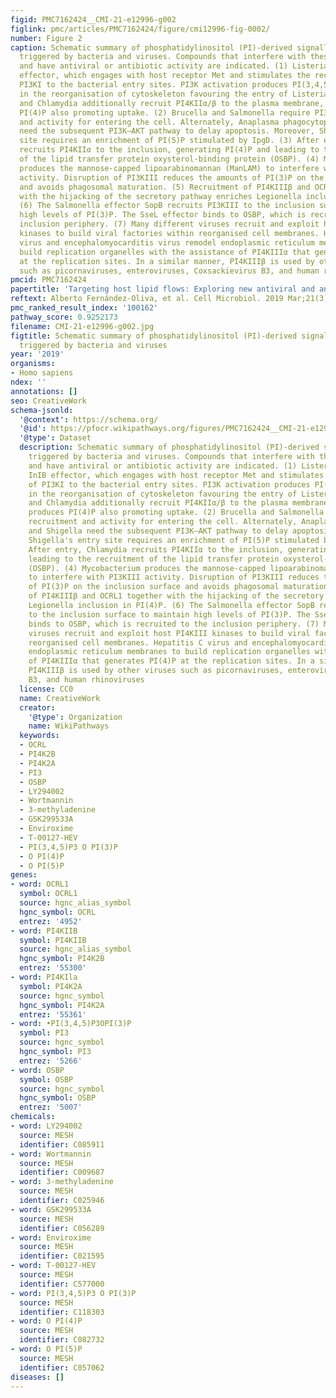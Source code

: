 ```yaml
---
figid: PMC7162424__CMI-21-e12996-g002
figlink: pmc/articles/PMC7162424/figure/cmi12996-fig-0002/
number: Figure 2
caption: Schematic summary of phosphatidylinositol (PI)‐derived signalling pathways
  triggered by bacteria and viruses. Compounds that interfere with these pathways
  and have antiviral or antibiotic activity are indicated. (1) Listeria uses the InIB
  effector, which engages with host receptor Met and stimulates the recruitment of
  PI3KI to the bacterial entry sites. PI3K activation produces PI(3,4,5)P3, resulting
  in the reorganisation of cytoskeleton favouring the entry of Listeria. Both Listeria
  and Chlamydia additionally recruit PI4KIIα/β to the plasma membrane, where it produces
  PI(4)P also promoting uptake. (2) Brucella and Salmonella require PI3KI recruitment
  and activity for entering the cell. Alternately, Anaplasma phagocytophilum and Shigella
  need the subsequent PI3K–AKT pathway to delay apoptosis. Moreover, Shigella's entry
  site requires an enrichment of PI(5)P stimulated by IpgD. (3) After entry, Chlamydia
  recruits PI4KIIα to the inclusion, generating PI(4)P and leading to the recruitment
  of the lipid transfer protein oxysterol‐binding protein (OSBP). (4) Mycobacterium
  produces the mannose‐capped lipoarabinomannan (ManLAM) to interfere with PI3KIII
  activity. Disruption of PI3KIII reduces the amounts of PI(3)P on the inclusion surface
  and avoids phagosomal maturation. (5) Recruitment of PI4KIIIβ and OCRL1 together
  with the hijacking of the secretory pathway enriches Legionella inclusion in PI(4)P.
  (6) The Salmonella effector SopB recruits PI3KIII to the inclusion surface to maintain
  high levels of PI(3)P. The SseL effector binds to OSBP, which is recruited to the
  inclusion periphery. (7) Many different viruses recruit and exploit host PI4KIII
  kinases to build viral factories within reorganised cell membranes. Hepatitis C
  virus and encephalomyocarditis virus remodel endoplasmic reticulum membranes to
  build replication organelles with the assistance of PI4KIIIα that generates PI(4)P
  at the replication sites. In a similar manner, PI4KIIIβ is used by other viruses
  such as picornaviruses, enteroviruses, Coxsackievirus B3, and human rhinoviruses
pmcid: PMC7162424
papertitle: 'Targeting host lipid flows: Exploring new antiviral and antibiotic strategies.'
reftext: Alberto Fernández‐Oliva, et al. Cell Microbiol. 2019 Mar;21(3):e12996.
pmc_ranked_result_index: '100162'
pathway_score: 0.9252173
filename: CMI-21-e12996-g002.jpg
figtitle: Schematic summary of phosphatidylinositol (PI)‐derived signalling pathways
  triggered by bacteria and viruses
year: '2019'
organisms:
- Homo sapiens
ndex: ''
annotations: []
seo: CreativeWork
schema-jsonld:
  '@context': https://schema.org/
  '@id': https://pfocr.wikipathways.org/figures/PMC7162424__CMI-21-e12996-g002.html
  '@type': Dataset
  description: Schematic summary of phosphatidylinositol (PI)‐derived signalling pathways
    triggered by bacteria and viruses. Compounds that interfere with these pathways
    and have antiviral or antibiotic activity are indicated. (1) Listeria uses the
    InIB effector, which engages with host receptor Met and stimulates the recruitment
    of PI3KI to the bacterial entry sites. PI3K activation produces PI(3,4,5)P3, resulting
    in the reorganisation of cytoskeleton favouring the entry of Listeria. Both Listeria
    and Chlamydia additionally recruit PI4KIIα/β to the plasma membrane, where it
    produces PI(4)P also promoting uptake. (2) Brucella and Salmonella require PI3KI
    recruitment and activity for entering the cell. Alternately, Anaplasma phagocytophilum
    and Shigella need the subsequent PI3K–AKT pathway to delay apoptosis. Moreover,
    Shigella's entry site requires an enrichment of PI(5)P stimulated by IpgD. (3)
    After entry, Chlamydia recruits PI4KIIα to the inclusion, generating PI(4)P and
    leading to the recruitment of the lipid transfer protein oxysterol‐binding protein
    (OSBP). (4) Mycobacterium produces the mannose‐capped lipoarabinomannan (ManLAM)
    to interfere with PI3KIII activity. Disruption of PI3KIII reduces the amounts
    of PI(3)P on the inclusion surface and avoids phagosomal maturation. (5) Recruitment
    of PI4KIIIβ and OCRL1 together with the hijacking of the secretory pathway enriches
    Legionella inclusion in PI(4)P. (6) The Salmonella effector SopB recruits PI3KIII
    to the inclusion surface to maintain high levels of PI(3)P. The SseL effector
    binds to OSBP, which is recruited to the inclusion periphery. (7) Many different
    viruses recruit and exploit host PI4KIII kinases to build viral factories within
    reorganised cell membranes. Hepatitis C virus and encephalomyocarditis virus remodel
    endoplasmic reticulum membranes to build replication organelles with the assistance
    of PI4KIIIα that generates PI(4)P at the replication sites. In a similar manner,
    PI4KIIIβ is used by other viruses such as picornaviruses, enteroviruses, Coxsackievirus
    B3, and human rhinoviruses
  license: CC0
  name: CreativeWork
  creator:
    '@type': Organization
    name: WikiPathways
  keywords:
  - OCRL
  - PI4K2B
  - PI4K2A
  - PI3
  - OSBP
  - LY294002
  - Wortmannin
  - 3-methyladenine
  - GSK299533A
  - Enviroxime
  - T-00127-HEV
  - PI(3,4,5)P3 O PI(3)P
  - O PI(4)P
  - O PI(5)P
genes:
- word: OCRL1
  symbol: OCRL1
  source: hgnc_alias_symbol
  hgnc_symbol: OCRL
  entrez: '4952'
- word: PI4KIIB
  symbol: PI4KIIB
  source: hgnc_alias_symbol
  hgnc_symbol: PI4K2B
  entrez: '55300'
- word: PI4KIla
  symbol: PI4K2A
  source: hgnc_symbol
  hgnc_symbol: PI4K2A
  entrez: '55361'
- word: •PI(3,4,5)P3OPI(3)P
  symbol: PI3
  source: hgnc_symbol
  hgnc_symbol: PI3
  entrez: '5266'
- word: OSBP
  symbol: OSBP
  source: hgnc_symbol
  hgnc_symbol: OSBP
  entrez: '5007'
chemicals:
- word: LY294002
  source: MESH
  identifier: C085911
- word: Wortmannin
  source: MESH
  identifier: C009687
- word: 3-methyladenine
  source: MESH
  identifier: C025946
- word: GSK299533A
  source: MESH
  identifier: C056289
- word: Enviroxime
  source: MESH
  identifier: C021595
- word: T-00127-HEV
  source: MESH
  identifier: C577000
- word: PI(3,4,5)P3 O PI(3)P
  source: MESH
  identifier: C118303
- word: O PI(4)P
  source: MESH
  identifier: C082732
- word: O PI(5)P
  source: MESH
  identifier: C057062
diseases: []
---
```

